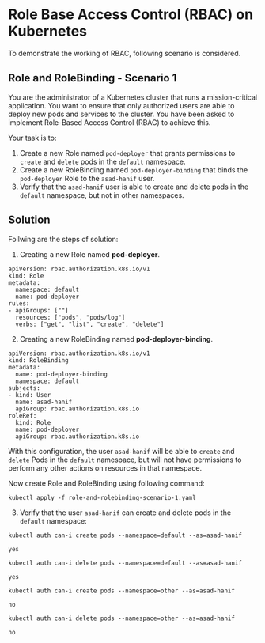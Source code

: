# Role Base Access Control (RBAC) on Kubernetes

To demonstrate the working of RBAC, following scenario is considered. 

## Role and RoleBinding - Scenario 1
You are the administrator of a Kubernetes cluster that runs a mission-critical application. You want to ensure that only authorized users are able to deploy new pods and services to the cluster. You have been asked to implement Role-Based Access Control (RBAC) to achieve this.

Your task is to:
1. Create a new Role named `pod-deployer` that grants permissions to `create` and `delete` pods in the `default` namespace.
2. Create a new RoleBinding named `pod-deployer-binding` that binds the `pod-deployer` Role to the `asad-hanif` user.
3. Verify that the `asad-hanif` user is able to create and delete pods in the `default` namespace, but not in other namespaces.

## Solution 

Follwing are the steps of solution:

1. Creating a new Role named **pod-deployer**.

```
apiVersion: rbac.authorization.k8s.io/v1
kind: Role
metadata:
  namespace: default
  name: pod-deployer
rules:
- apiGroups: [""]
  resources: ["pods", "pods/log"]
  verbs: ["get", "list", "create", "delete"]
```

2. Creating a new RoleBinding named **pod-deployer-binding**.

```
apiVersion: rbac.authorization.k8s.io/v1
kind: RoleBinding
metadata:
  name: pod-deployer-binding
  namespace: default
subjects:
- kind: User
  name: asad-hanif
  apiGroup: rbac.authorization.k8s.io
roleRef:
  kind: Role 
  name: pod-deployer
  apiGroup: rbac.authorization.k8s.io
```

With this configuration, the user `asad-hanif` will be able to `create` and `delete` Pods in the `default` namespace, but will not have permissions to perform any other actions on resources in that namespace.

Now create Role and RoleBinding using following command:

`kubectl apply -f role-and-rolebinding-scenario-1.yaml`

3. Verify that the user `asad-hanif` can create and delete pods in the `default` namespace:

```
kubectl auth can-i create pods --namespace=default --as=asad-hanif

yes
```

```
kubectl auth can-i delete pods --namespace=default --as=asad-hanif

yes
```

```
kubectl auth can-i create pods --namespace=other --as=asad-hanif

no
```

```
kubectl auth can-i delete pods --namespace=other --as=asad-hanif

no
```


